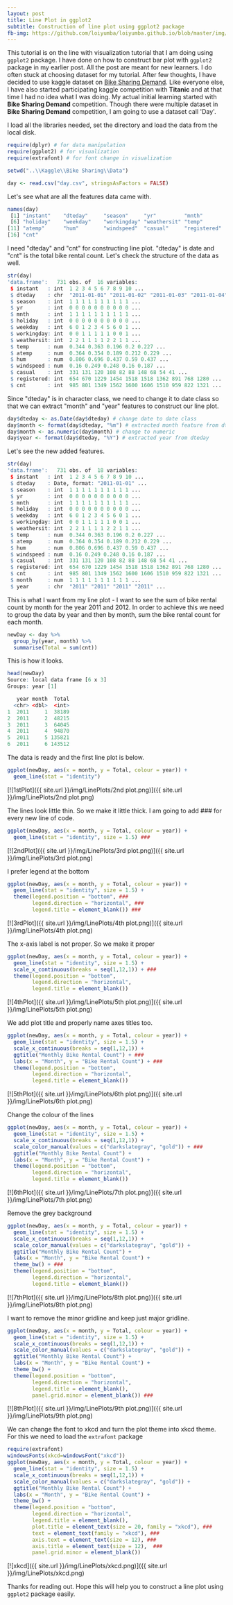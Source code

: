 ```yaml
---
layout: post
title: Line Plot in ggplot2
subtitle: Construction of line plot using ggplot2 package
fb-img: https://github.com/loiyumba/loiyumba.github.io/blob/master/img/LinePlots/2nd plot.png
---
```


This tutorial is on the line with visualization tutorial that I am doing using `ggplot2` package. I have done on how to construct bar plot
with `ggplot2` package in my earlier post. All the post are meant for new learners. I do often stuck at choosing dataset for my tutorial.
After few thoughts, I have decided to use kaggle dataset on [Bike Sharing Demand](https://www.kaggle.com/c/bike-sharing-demand). Like
everyone else, I have also started participating kaggle competition with **Titanic** and at that time I had no idea what I was doing. My 
actual initial learning started with **Bike Sharing Demand** competition. Though there were multiple dataset in **Bike Sharing Demand**
competition, I am going to use a dataset call 'Day'.     

I load all the libraries needed, set the directory and load the data from the local disk.   

```r
require(dplyr) # for data manipulation
require(ggplot2) # for visualization
require(extrafont) # for font change in visualization

setwd("..\\Kaggle\\Bike Sharing\\Data")

day <- read.csv("day.csv", stringsAsFactors = FALSE)
```   

Let's see what are all the features data came with.    

```r
names(day)
 [1] "instant"    "dteday"     "season"     "yr"         "mnth"      
 [6] "holiday"    "weekday"    "workingday" "weathersit" "temp"      
[11] "atemp"      "hum"        "windspeed"  "casual"     "registered"
[16] "cnt"  
```    

I need "dteday" and "cnt" for constructing line plot. "dteday" is date and "cnt" is the total bike rental count. Let's check the structure of the data as well.    

```r
str(day)
'data.frame':	731 obs. of  16 variables:
 $ instant   : int  1 2 3 4 5 6 7 8 9 10 ...
 $ dteday    : chr  "2011-01-01" "2011-01-02" "2011-01-03" "2011-01-04" ...
 $ season    : int  1 1 1 1 1 1 1 1 1 1 ...
 $ yr        : int  0 0 0 0 0 0 0 0 0 0 ...
 $ mnth      : int  1 1 1 1 1 1 1 1 1 1 ...
 $ holiday   : int  0 0 0 0 0 0 0 0 0 0 ...
 $ weekday   : int  6 0 1 2 3 4 5 6 0 1 ...
 $ workingday: int  0 0 1 1 1 1 1 0 0 1 ...
 $ weathersit: int  2 2 1 1 1 1 2 2 1 1 ...
 $ temp      : num  0.344 0.363 0.196 0.2 0.227 ...
 $ atemp     : num  0.364 0.354 0.189 0.212 0.229 ...
 $ hum       : num  0.806 0.696 0.437 0.59 0.437 ...
 $ windspeed : num  0.16 0.249 0.248 0.16 0.187 ...
 $ casual    : int  331 131 120 108 82 88 148 68 54 41 ...
 $ registered: int  654 670 1229 1454 1518 1518 1362 891 768 1280 ...
 $ cnt       : int  985 801 1349 1562 1600 1606 1510 959 822 1321 ...
```    

Since "dteday" is in character class, we need to change it to date class so that we can extract "month" and "year" features to construct our line plot.    

```r
day$dteday <- as.Date(day$dteday) # change date to date class
day$month <- format(day$dteday, "%m") # extracted month feature from dteday
day$month <- as.numeric(day$month) # change to numeric
day$year <- format(day$dteday, "%Y") # extracted year from dteday
```      

Let's see the new added features.    

```r
str(day)
'data.frame':	731 obs. of  18 variables:
 $ instant   : int  1 2 3 4 5 6 7 8 9 10 ...
 $ dteday    : Date, format: "2011-01-01" ...
 $ season    : int  1 1 1 1 1 1 1 1 1 1 ...
 $ yr        : int  0 0 0 0 0 0 0 0 0 0 ...
 $ mnth      : int  1 1 1 1 1 1 1 1 1 1 ...
 $ holiday   : int  0 0 0 0 0 0 0 0 0 0 ...
 $ weekday   : int  6 0 1 2 3 4 5 6 0 1 ...
 $ workingday: int  0 0 1 1 1 1 1 0 0 1 ...
 $ weathersit: int  2 2 1 1 1 1 2 2 1 1 ...
 $ temp      : num  0.344 0.363 0.196 0.2 0.227 ...
 $ atemp     : num  0.364 0.354 0.189 0.212 0.229 ...
 $ hum       : num  0.806 0.696 0.437 0.59 0.437 ...
 $ windspeed : num  0.16 0.249 0.248 0.16 0.187 ...
 $ casual    : int  331 131 120 108 82 88 148 68 54 41 ...
 $ registered: int  654 670 1229 1454 1518 1518 1362 891 768 1280 ...
 $ cnt       : int  985 801 1349 1562 1600 1606 1510 959 822 1321 ...
 $ month     : num  1 1 1 1 1 1 1 1 1 1 ...
 $ year      : chr  "2011" "2011" "2011" "2011" ...
```     

This is what I want from my line plot - I want to see the sum of bike rental count by month for the year 2011 and 2012. In order to achieve this we need to group the data by year and then by month, sum the bike rental count for each month.    

```r
newDay <- day %>% 
  group_by(year, month) %>% 
  summarise(Total = sum(cnt))
```    

This is how it looks.    

```r
head(newDay)
Source: local data frame [6 x 3]
Groups: year [1]

   year month  Total
  <chr> <dbl>  <int>
1  2011     1  38189
2  2011     2  48215
3  2011     3  64045
4  2011     4  94870
5  2011     5 135821
6  2011     6 143512
```    

The data is ready and the first line plot is below.    

```r
ggplot(newDay, aes(x = month, y = Total, colour = year)) +
  geom_line(stat = "identity")
```   

[![1stPlot]({{ site.url }}/img/LinePlots/2nd plot.png)]({{ site.url }}/img/LinePlots/2nd plot.png)   

The lines look little thin. So we make it little thick. I am going to add ### for every new line of code.  

```r
ggplot(newDay, aes(x = month, y = Total, colour = year)) +
  geom_line(stat = "identity", size = 1.5) ###
```   

[![2ndPlot]({{ site.url }}/img/LinePlots/3rd plot.png)]({{ site.url }}/img/LinePlots/3rd plot.png)   

I prefer legend at the bottom    

```r
ggplot(newDay, aes(x = month, y = Total, colour = year)) +
  geom_line(stat = "identity", size = 1.5) +
  theme(legend.position = "bottom", ###
        legend.direction = "horizontal", ###
        legend.title = element_blank()) ###
```   

[![3rdPlot]({{ site.url }}/img/LinePlots/4th plot.png)]({{ site.url }}/img/LinePlots/4th plot.png)   

The x-axis label is not proper. So we make it proper   

```r
ggplot(newDay, aes(x = month, y = Total, colour = year)) +
  geom_line(stat = "identity", size = 1.5) +
  scale_x_continuous(breaks = seq(1,12,1)) + ###
  theme(legend.position = "bottom",
        legend.direction = "horizontal",
        legend.title = element_blank())
```    

[![4thPlot]({{ site.url }}/img/LinePlots/5th plot.png)]({{ site.url }}/img/LinePlots/5th plot.png)    

We add plot title and properly name axes titles too.

```r
ggplot(newDay, aes(x = month, y = Total, colour = year)) +
  geom_line(stat = "identity", size = 1.5) +
  scale_x_continuous(breaks = seq(1,12,1)) +
  ggtitle("Monthly Bike Rental Count") + ###
  labs(x = "Month", y = "Bike Rental Count") + ###
  theme(legend.position = "bottom",
        legend.direction = "horizontal",
        legend.title = element_blank())
```    

[![5thPlot]({{ site.url }}/img/LinePlots/6th plot.png)]({{ site.url }}/img/LinePlots/6th plot.png)   

Change the colour of the lines

```r
ggplot(newDay, aes(x = month, y = Total, colour = year)) +
  geom_line(stat = "identity", size = 1.5) +
  scale_x_continuous(breaks = seq(1,12,1)) +
  scale_color_manual(values = c("darkslategray", "gold")) + ###
  ggtitle("Monthly Bike Rental Count") +
  labs(x = "Month", y = "Bike Rental Count") +
  theme(legend.position = "bottom",
        legend.direction = "horizontal",
        legend.title = element_blank())
```    

[![6thPlot]({{ site.url }}/img/LinePlots/7th plot.png)]({{ site.url }}/img/LinePlots/7th plot.png)  

Remove the grey background

```r
ggplot(newDay, aes(x = month, y = Total, colour = year)) +
  geom_line(stat = "identity", size = 1.5) +
  scale_x_continuous(breaks = seq(1,12,1)) +
  scale_color_manual(values = c("darkslategray", "gold")) +
  ggtitle("Monthly Bike Rental Count") +
  labs(x = "Month", y = "Bike Rental Count") +
  theme_bw() + ###
  theme(legend.position = "bottom",
        legend.direction = "horizontal",
        legend.title = element_blank())
```    

[![7thPlot]({{ site.url }}/img/LinePlots/8th plot.png)]({{ site.url }}/img/LinePlots/8th plot.png)    

I want to remove the minor gridline and keep just major gridline.   

```r
ggplot(newDay, aes(x = month, y = Total, colour = year)) +
  geom_line(stat = "identity", size = 1.5) +
  scale_x_continuous(breaks = seq(1,12,1)) +
  scale_color_manual(values = c("darkslategray", "gold")) +
  ggtitle("Monthly Bike Rental Count") +
  labs(x = "Month", y = "Bike Rental Count") +
  theme_bw() +
  theme(legend.position = "bottom",
        legend.direction = "horizontal",
        legend.title = element_blank(),
        panel.grid.minor = element_blank()) ###
```   

[![8thPlot]({{ site.url }}/img/LinePlots/9th plot.png)]({{ site.url }}/img/LinePlots/9th plot.png)      

We can change the font to xkcd and turn the plot theme into xkcd theme. For this we need to load the `extrafont` package 

```r
require(extrafont)
windowsFonts(xkcd=windowsFont("xkcd"))
ggplot(newDay, aes(x = month, y = Total, colour = year)) +
  geom_line(stat = "identity", size = 1.5) +
  scale_x_continuous(breaks = seq(1,12,1)) +
  scale_color_manual(values = c("darkslategray", "gold")) +
  ggtitle("Monthly Bike Rental Count") +
  labs(x = "Month", y = "Bike Rental Count") +
  theme_bw() +
  theme(legend.position = "bottom",
        legend.direction = "horizontal",
        legend.title = element_blank(),
        plot.title = element_text(size = 20, family = "xkcd"), ###
        text = element_text(family = "xkcd"), ###
        axis.text = element_text(size = 12), ###
        axis.title = element_text(size = 12),  ###
        panel.grid.minor = element_blank())
```    

[![xkcd]({{ site.url }}/img/LinePlots/xkcd.png)]({{ site.url }}/img/LinePlots/xkcd.png)    

Thanks for reading out. Hope this will help you to construct a line plot using `ggplot2` package easily.    
